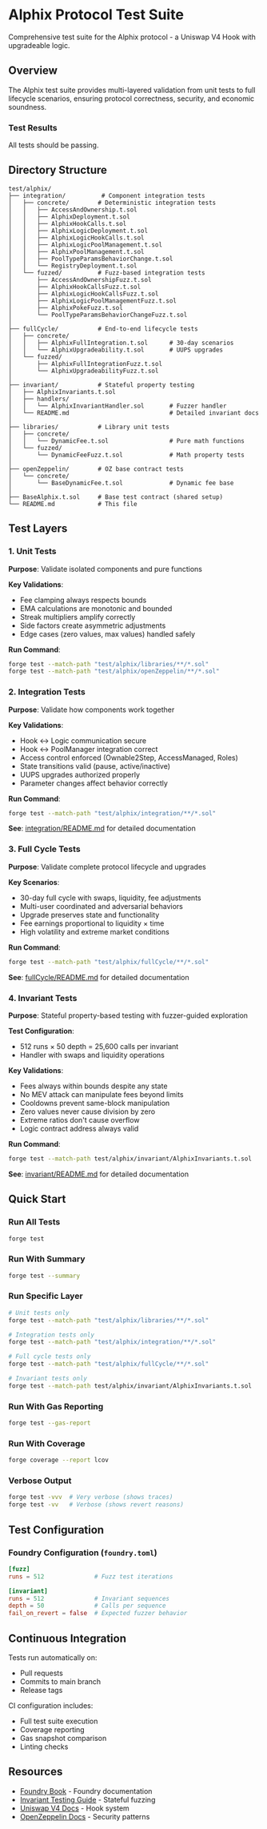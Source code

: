 # Alphix Protocol Test Suite

Comprehensive test suite for the Alphix protocol - a Uniswap V4 Hook with upgradeable logic.

## Overview

The Alphix test suite provides multi-layered validation from unit tests to full lifecycle scenarios, ensuring protocol correctness, security, and economic soundness.

### Test Results

All tests should be passing.

## Directory Structure

```
test/alphix/
├── integration/          # Component integration tests
│   ├── concrete/        # Deterministic integration tests
│   │   ├── AccessAndOwnership.t.sol
│   │   ├── AlphixDeployment.t.sol
│   │   ├── AlphixHookCalls.t.sol
│   │   ├── AlphixLogicDeployment.t.sol
│   │   ├── AlphixLogicHookCalls.t.sol
│   │   ├── AlphixLogicPoolManagement.t.sol
│   │   ├── AlphixPoolManagement.t.sol
│   │   ├── PoolTypeParamsBehaviorChange.t.sol
│   │   └── RegistryDeployment.t.sol
│   └── fuzzed/          # Fuzz-based integration tests
│       ├── AccessAndOwnershipFuzz.t.sol
│       ├── AlphixHookCallsFuzz.t.sol
│       ├── AlphixLogicHookCallsFuzz.t.sol
│       ├── AlphixLogicPoolManagementFuzz.t.sol
│       ├── AlphixPokeFuzz.t.sol
│       └── PoolTypeParamsBehaviorChangeFuzz.t.sol
│
├── fullCycle/           # End-to-end lifecycle tests
│   ├── concrete/
│   │   ├── AlphixFullIntegration.t.sol      # 30-day scenarios
│   │   └── AlphixUpgradeability.t.sol       # UUPS upgrades
│   └── fuzzed/
│       ├── AlphixFullIntegrationFuzz.t.sol
│       └── AlphixUpgradeabilityFuzz.t.sol
│
├── invariant/           # Stateful property testing
│   ├── AlphixInvariants.t.sol
│   ├── handlers/
│   │   └── AlphixInvariantHandler.sol       # Fuzzer handler
│   └── README.md                            # Detailed invariant docs
│
├── libraries/           # Library unit tests
│   ├── concrete/
│   │   └── DynamicFee.t.sol                 # Pure math functions
│   └── fuzzed/
│       └── DynamicFeeFuzz.t.sol             # Math property tests
│
├── openZeppelin/        # OZ base contract tests
│   └── concrete/
│       └── BaseDynamicFee.t.sol             # Dynamic fee base
│
├── BaseAlphix.t.sol     # Base test contract (shared setup)
└── README.md            # This file
```

## Test Layers

### 1. Unit Tests

**Purpose**: Validate isolated components and pure functions

**Key Validations**:
- Fee clamping always respects bounds
- EMA calculations are monotonic and bounded
- Streak multipliers amplify correctly
- Side factors create asymmetric adjustments
- Edge cases (zero values, max values) handled safely

**Run Command**:
```bash
forge test --match-path "test/alphix/libraries/**/*.sol"
forge test --match-path "test/alphix/openZeppelin/**/*.sol"
```

### 2. Integration Tests

**Purpose**: Validate how components work together

**Key Validations**:
- Hook ↔ Logic communication secure
- Hook ↔ PoolManager integration correct
- Access control enforced (Ownable2Step, AccessManaged, Roles)
- State transitions valid (pause, active/inactive)
- UUPS upgrades authorized properly
- Parameter changes affect behavior correctly

**Run Command**:
```bash
forge test --match-path "test/alphix/integration/**/*.sol"
```

**See**: [integration/README.md](integration/README.md) for detailed documentation

### 3. Full Cycle Tests

**Purpose**: Validate complete protocol lifecycle and upgrades

**Key Scenarios**:
- 30-day full cycle with swaps, liquidity, fee adjustments
- Multi-user coordinated and adversarial behaviors
- Upgrade preserves state and functionality
- Fee earnings proportional to liquidity × time
- High volatility and extreme market conditions

**Run Command**:
```bash
forge test --match-path "test/alphix/fullCycle/**/*.sol"
```

**See**: [fullCycle/README.md](fullCycle/README.md) for detailed documentation

### 4. Invariant Tests

**Purpose**: Stateful property-based testing with fuzzer-guided exploration

**Test Configuration**:
- 512 runs × 50 depth = 25,600 calls per invariant
- Handler with swaps and liquidity operations

**Key Validations**:
- Fees always within bounds despite any state
- No MEV attack can manipulate fees beyond limits
- Cooldowns prevent same-block manipulation
- Zero values never cause division by zero
- Extreme ratios don't cause overflow
- Logic contract address always valid

**Run Command**:
```bash
forge test --match-path test/alphix/invariant/AlphixInvariants.t.sol
```

**See**: [invariant/README.md](invariant/README.md) for detailed documentation

## Quick Start

### Run All Tests
```bash
forge test
```

### Run With Summary
```bash
forge test --summary
```

### Run Specific Layer
```bash
# Unit tests only
forge test --match-path "test/alphix/libraries/**/*.sol"

# Integration tests only
forge test --match-path "test/alphix/integration/**/*.sol"

# Full cycle tests only
forge test --match-path "test/alphix/fullCycle/**/*.sol"

# Invariant tests only
forge test --match-path test/alphix/invariant/AlphixInvariants.t.sol
```

### Run With Gas Reporting
```bash
forge test --gas-report
```

### Run With Coverage
```bash
forge coverage --report lcov
```

### Verbose Output
```bash
forge test -vvv  # Very verbose (shows traces)
forge test -vv   # Verbose (shows revert reasons)
```

## Test Configuration

### Foundry Configuration (`foundry.toml`)

```toml
[fuzz]
runs = 512              # Fuzz test iterations

[invariant]
runs = 512              # Invariant sequences
depth = 50              # Calls per sequence
fail_on_revert = false  # Expected fuzzer behavior
```

## Continuous Integration

Tests run automatically on:
- Pull requests
- Commits to main branch
- Release tags

CI configuration includes:
- Full test suite execution
- Coverage reporting
- Gas snapshot comparison
- Linting checks

## Resources

- [Foundry Book](https://book.getfoundry.sh/) - Foundry documentation
- [Invariant Testing Guide](https://book.getfoundry.sh/forge/invariant-testing) - Stateful fuzzing
- [Uniswap V4 Docs](https://docs.uniswap.org/contracts/v4/overview) - Hook system
- [OpenZeppelin Docs](https://docs.openzeppelin.com/) - Security patterns
